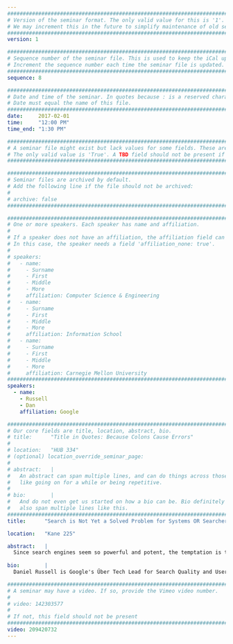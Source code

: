 ```yaml
---
################################################################################
# Version of the seminar format. The only valid value for this is '1'. 
# We may increment this in the future to simplify maintenance of old seminars.
################################################################################
version: 1

################################################################################
# Sequence number of the seminar file. This is used to keep the iCal up to date.
# Increment the sequence number each time the seminar file is updated.
################################################################################
sequence: 8

################################################################################
# Date and time of the seminar. In quotes because : is a reserved character.
# Date must equal the name of this file.
################################################################################
date:     2017-02-01
time:     "12:00 PM"
time_end: "1:30 PM"

################################################################################
# A seminar file might exist but lack values for some fields. These are 'TBD'. 
# The only valid value is 'True'. A TBD field should not be present if 'False'.
################################################################################

################################################################################
# Seminar files are archived by default.
# Add the following line if the file should not be archived:
#
# archive: false
################################################################################

################################################################################
# One or more speakers. Each speaker has name and affiliation.
#
# If a speaker does not have an affiliation, the affiliation field can be removed.
# In this case, the speaker needs a field 'affiliation_none: true'.
#
# speakers:
#   - name: 
#     - Surname
#     - First
#     - Middle
#     - More
#     affiliation: Computer Science & Engineering 
#   - name: 
#     - Surname
#     - First
#     - Middle
#     - More
#     affiliation: Information School 
#   - name: 
#     - Surname
#     - First
#     - Middle
#     - More
#     affiliation: Carnegie Mellon University 
################################################################################
speakers:
  - name: 
    - Russell
    - Dan
    affiliation: Google 

################################################################################
# Our core fields are title, location, abstract, bio.
# title:      "Title in Quotes: Because Colons Cause Errors"
# 
# location:   "HUB 334"
# (optional) location_override_seminar_page:
#
# abstract:   |
#   An abstract can span multiple lines, and can do things across those lines,
#   like going on for a while or being repetitive.
# 
# bio:        |
#   And do not even get us started on how a bio can be. Bio definitely can
#   also span multiple lines like this.
################################################################################
title:      "Search is Not Yet a Solved Problem for Systems OR Searchers"

location:   "Kane 225"

abstract:   |
  Since search engines seem so powerful and potent, the temptation is to think that the "search problem" is pretty much done--it works, it's fast, and there hasn't been significant evolution in years.  But this is not the case.  I'll talk about how people currently use and think about search, both as a tool for everyday pedestrian tasks and for deeper insights into research questions. Broadly speaking, people don't really understand how search works, nor what it can do for them.  This limits their mental models of search, and has a negative effect on what the kinds of questions they think about posing. I'll also discuss some of the future of search and how it will evolve.   
  
bio:        |
  Daniel Russell is Google's Űber Tech Lead for Search Quality and User Happiness in Mountain View.  He earned his PhD in computer science, specializing in Artificial Intelligence until he realized that amplifying human intelligence was his real passion.  His day job is understanding how people search for information, and the ways they come to learn about the world through Google.  His 20% job is teaching the world to search more effectively.  His MOOC, <PowerSearchingWithGoogle.com>, is currently hosting 3,000 learners / week in the course. In the past 2 years, 2.5M students have attended his online search classes.  At this rate, during 2016, students taking the online course will have engaged in over 200 years of learning.  Dan enjoys teaching, learning, running and music, preferably all in one day.

################################################################################
# A seminar may have a video. If so, provide the Vimeo video number.
#
# video: 142303577
#
# If not, this field should not be present 
################################################################################
video: 209420732
---
```

